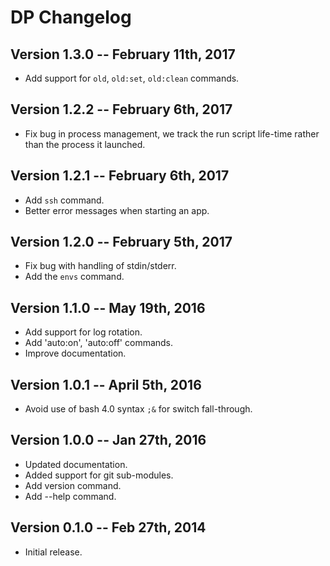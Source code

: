 # DP Changelog

## Version 1.3.0 -- February 11th, 2017

* Add support for `old`, `old:set`, `old:clean` commands.

## Version 1.2.2 -- February 6th, 2017

* Fix bug in process management, we track the run script life-time rather than
  the process it launched.

## Version 1.2.1 -- February 6th, 2017

* Add `ssh` command.
* Better error messages when starting an app.

## Version 1.2.0 -- February 5th, 2017

* Fix bug with handling of stdin/stderr.
* Add the `envs` command.

## Version 1.1.0 -- May 19th, 2016

* Add support for log rotation.
* Add 'auto:on', 'auto:off' commands.
* Improve documentation.

## Version 1.0.1 -- April 5th, 2016

* Avoid use of bash 4.0 syntax `;&` for switch fall-through.

## Version 1.0.0 -- Jan 27th, 2016

* Updated documentation.
* Added support for git sub-modules.
* Add version command.
* Add --help command.

## Version 0.1.0 -- Feb 27th, 2014

* Initial release.

